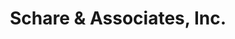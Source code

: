 ---
title: "Schare & Associates, Inc."
url: /oceanside/schare-und-associates-inc/
shop: Bioladen
---
